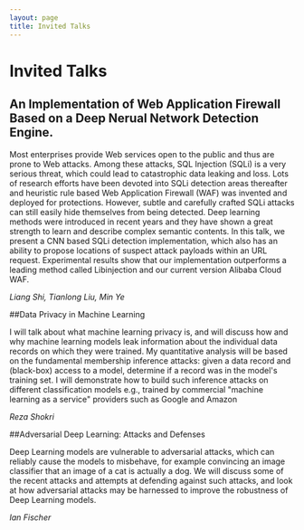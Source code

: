 ```yaml
---
layout: page
title: Invited Talks
---
```


# Invited Talks


## An Implementation of Web Application Firewall Based on a Deep Nerual Network Detection Engine.
Most enterprises provide Web services open to the public and thus are prone to Web attacks. Among these attacks, SQL Injection (SQLi) is a very serious threat, which could lead to catastrophic data leaking and loss. Lots of research efforts have been devoted into SQLi detection areas thereafter and heuristic rule based Web Application Firewall (WAF) was invented and deployed for protections. However, subtle and carefully crafted SQLi attacks can still easily hide themselves from being detected. Deep learning methods were introduced in recent years and they have shown a great strength to learn and describe complex semantic contents. In this talk, we present a CNN based SQLi detection implementation, which also has an ability to propose locations of suspect attack payloads within an URL request. Experimental results show that our implementation outperforms a leading method called Libinjection and our current version Alibaba Cloud WAF.

*Liang Shi, Tianlong Liu, Min Ye*


##Data Privacy in Machine Learning

I will talk about what machine learning privacy is, and will discuss
how and why machine learning models leak information about the
individual data records on which they were trained. My quantitative
analysis will be based on the fundamental membership inference
attacks: given a data record and (black-box) access to a model,
determine if a record was in the model's training set. I will
demonstrate how to build such inference attacks on different
classification models e.g., trained by commercial "machine learning
as a service" providers such as Google and Amazon

*Reza Shokri*


##Adversarial Deep Learning: Attacks and Defenses

Deep Learning models are vulnerable to adversarial attacks, which can reliably cause the models to misbehave, for example convincing an image classifier that an image of a cat is actually a dog.  We will discuss some of the recent attacks and attempts at defending against such attacks, and look at how adversarial attacks may be harnessed to improve the robustness of Deep Learning models.

*Ian Fischer*



